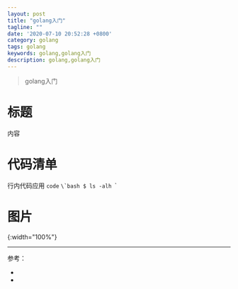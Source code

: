 ```yaml
---
layout: post
title: "golang入门"
tagline: ""
date: '2020-07-10 20:52:28 +0800'
category: golang
tags: golang
keywords: golang,golang入门
description: golang,golang入门
---
```

> golang入门

# 标题
内容

# 代码清单
行内代码应用 `code`
``\`bash
$ ls -alh
``\`

# 图片
![](){:width="100%"}

---
参考：
- []()
- []()
